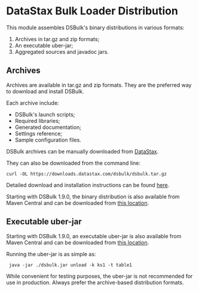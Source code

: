 # DataStax Bulk Loader Distribution

This module assembles DSBulk's binary distributions in various formats:

1. Archives in tar.gz and zip formats;
2. An executable uber-jar;
3. Aggregated sources and javadoc jars.

## Archives

Archives are available in tar.gz and zip formats. They are the preferred way to download and install
DSBulk.

Each archive include: 

* DSBulk's launch scripts; 
* Required libraries;
* Generated documentation;
* Settings reference;
* Sample configuration files.

DSBulk archives can be manually downloaded from
[DataStax](https://downloads.datastax.com/#bulk-loader).

They can also be downloaded from the command line:

    curl -OL https://downloads.datastax.com/dsbulk/dsbulk.tar.gz

Detailed download and installation instructions can be found
[here](https://docs.datastax.com/en/dsbulk/doc/dsbulk/install/dsbulkInstall.html).

Starting with DSBulk 1.9.0, the binary distribution is also available from Maven Central and can be
downloaded from [this
location](https://repo.maven.apache.org/maven2/com/datastax/oss/dsbulk-distribution/).

## Executable uber-jar

Starting with DSBulk 1.9.0, an executable uber-jar is also available from Maven Central and can be
downloaded from [this
location](https://repo.maven.apache.org/maven2/com/datastax/oss/dsbulk-distribution/).

Running the uber-jar is as simple as:

     java -jar ./dsbulk.jar unload -k ks1 -t table1

While convenient for testing purposes, the uber-jar is not recommended for use in production. Always
prefer the archive-based distribution formats.
